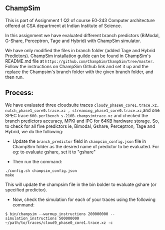 ## ChampSim

This is part of Assignment 1 Q2 of course E0-243 Computer architecture offered at CSA department at Indian Institute of Science.

In this assignment we have evaluated different branch predictors (BiModal, G-Share, Perceptron, Tage and Hybrid) with ChampSim simulator.

We have only modified the files in branch folder (added Tage and Hybrid Predictors).
ChampSim installation guilde can be found in ChampSim's README.md file at `https://github.com/ChampSim/ChampSim/tree/master`. Follow the instructions on ChampSim Github link and set it up and the replace the Champsim's branch folder with the given branch folder, and then run.



## Process:

We have evaluated three cloudsuite traces  `cloud9_phase0_core1.trace.xz, nutch_phase1_core0.trace.xz , streaming_phase1_core0.trace.xz`,and one SPEC trace `600.perlbench_s-210B.champsimtrace.xz` and checked the branch predictors accuracy, MPKI and IPC for 64KB hardware storage. So, to check for all five predictors ie, Bimodal, Gshare, Perceptron, Tage and Hybrid, we do the following:

- Update the  `branch_predictor` field in `champsim_config.json` file in ChampSim folder as the desired name of predictor to be evaluated. For eg: to evaluate gshare, set it to "gshare"

- Then run the command:

```
./config.sh champsim_config.json
make
```
This will update the champsim file in the bin bolder to evaluate gshare (or specified predictor).

- Now, check the simulation for each of your traces using the following command:

```
$ bin/champsim --warmup_instructions 200000000 --simulation_instructions 500000000 ~/path/to/traces/cloud9_phase0_core1.trace.xz -c
```
